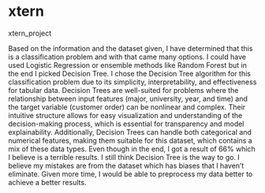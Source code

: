 # xtern
xtern_project

Based on the information and the dataset given, I have determined that this is a classification problem and with that came many options. I could have used Logistic Regression or ensemble methods like Random Forest but in the end I picked Decision Tree. I chose the Decision Tree algorithm for this classification problem due to its simplicity, interpretability, and effectiveness for tabular data. Decision Trees are well-suited for problems where the relationship between input features (major, university, year, and time) and the target variable (customer order) can be nonlinear and complex. Their intuitive structure allows for easy visualization and understanding of the decision-making process, which is essential for transparency and model explainability. Additionally, Decision Trees can handle both categorical and numerical features, making them suitable for this dataset, which contains a mix of these data types. Even though in the end, I got a result of 66% which I believe is a terrible results. I still think Decision Tree is the way to go. I believe my mistakes are from the dataset which has biases that I haven’t eliminate. Given more time, I would be able to preprocess my data better to achieve a better results. 

